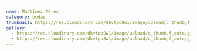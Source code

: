 ```yaml
---
name: Martínez Pérez
category: bodas
thumbnail: https://res.cloudinary.com/dkvtpo8w1/image/upload/c_thumb,f_auto,g_center,h_500,q_auto,w_300/v1669262810/PadillaPortfolio/pexels-yndira-dejes%C3%BAs-389663.jpg
gallery:
  - https://res.cloudinary.com/dkvtpo8w1/image/upload/c_thumb,f_auto,g_center,h_500,q_auto,w_300/v1673928524/PadillaPortfolio/Boda/DSC07942.jpg
  - https://res.cloudinary.com/dkvtpo8w1/image/upload/c_thumb,f_auto,g_center,h_500,q_auto,w_300/v1673928523/PadillaPortfolio/Boda/DSC07882.jpg
---
```


